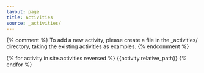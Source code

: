 ```yaml
---
layout: page
title: Activities
source: _activities/
---
```


{% comment %}
  To add a new activity, please create a file in the _activities/
  directory, taking the existing activities as examples.
{% endcomment %}

{% for activity in site.activities reversed %}
 {{activity.relative_path}}
{% endfor %}
